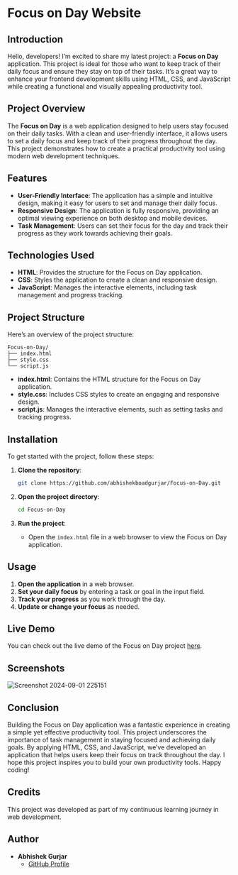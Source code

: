 
# Focus on Day Website
## Introduction

Hello, developers! I’m excited to share my latest project: a **Focus on Day** application. This project is ideal for those who want to keep track of their daily focus and ensure they stay on top of their tasks. It’s a great way to enhance your frontend development skills using HTML, CSS, and JavaScript while creating a functional and visually appealing productivity tool.

## Project Overview

The **Focus on Day** is a web application designed to help users stay focused on their daily tasks. With a clean and user-friendly interface, it allows users to set a daily focus and keep track of their progress throughout the day. This project demonstrates how to create a practical productivity tool using modern web development techniques.

## Features

- **User-Friendly Interface**: The application has a simple and intuitive design, making it easy for users to set and manage their daily focus.
- **Responsive Design**: The application is fully responsive, providing an optimal viewing experience on both desktop and mobile devices.
- **Task Management**: Users can set their focus for the day and track their progress as they work towards achieving their goals.

## Technologies Used

- **HTML**: Provides the structure for the Focus on Day application.
- **CSS**: Styles the application to create a clean and responsive design.
- **JavaScript**: Manages the interactive elements, including task management and progress tracking.


## Project Structure

Here’s an overview of the project structure:

```
Focus-on-Day/
├── index.html
├── style.css
└── script.js
```

- **index.html**: Contains the HTML structure for the Focus on Day application.
- **style.css**: Includes CSS styles to create an engaging and responsive design.
- **script.js**: Manages the interactive elements, such as setting tasks and tracking progress.

## Installation

To get started with the project, follow these steps:

1. **Clone the repository**:
    ```bash
    git clone https://github.com/abhishekboadgurjar/Focus-on-Day.git
    ```

2. **Open the project directory**:
    ```bash
    cd Focus-on-Day
    ```

3. **Run the project**:
    - Open the `index.html` file in a web browser to view the Focus on Day application.

## Usage

1. **Open the application** in a web browser.
2. **Set your daily focus** by entering a task or goal in the input field.
3. **Track your progress** as you work through the day.
4. **Update or change your focus** as needed.


## Live Demo

You can check out the live demo of the Focus on Day project [here](https://abhishekboadgurjar.github.io/Focus-on-Day/).

## Screenshots
![Screenshot 2024-09-01 225151](https://github.com/user-attachments/assets/6f3f5c20-6a1c-41e2-916c-2efa75e16ebc)

## Conclusion

Building the Focus on Day application was a fantastic experience in creating a simple yet effective productivity tool. This project underscores the importance of task management in staying focused and achieving daily goals. By applying HTML, CSS, and JavaScript, we’ve developed an application that helps users keep their focus on track throughout the day. I hope this project inspires you to build your own productivity tools. Happy coding!

## Credits

This project was developed as part of my continuous learning journey in web development.

## Author

- **Abhishek Gurjar**
  - [GitHub Profile](https://github.com/abhishekboadgurjar)



